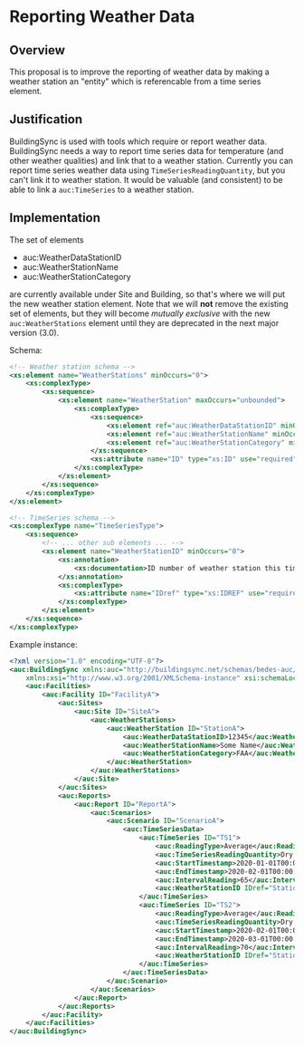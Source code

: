 # Reporting Weather Data

## Overview

This proposal is to improve the reporting of weather data by making a weather station an "entity" which is referencable from a time series element.

## Justification

BuildingSync is used with tools which require or report weather data. BuildingSync needs a way to report time series data for temperature (and other weather qualities) and link that to a weather station. Currently you can report time series weather data using `TimeSeriesReadingQuantity`, but you can't link it to weather station. It would be valuable (and consistent) to be able to link a `auc:TimeSeries` to a weather station.

## Implementation

The set of elements

- auc:WeatherDataStationID
- auc:WeatherStationName
- auc:WeatherStationCategory

are currently available under Site and Building, so that's where we will put the new weather station element. Note that we will **not** remove the existing set of elements, but they will become _mutually exclusive_ with the new `auc:WeatherStations` element until they are deprecated in the next major version (3.0).

Schema:

```xml
<!-- Weather station schema -->
<xs:element name="WeatherStations" minOccurs="0">
    <xs:complexType>
        <xs:sequence>
            <xs:element name="WeatherStation" maxOccurs="unbounded">
                <xs:complexType>
                    <xs:sequence>
                        <xs:element ref="auc:WeatherDataStationID" minOccurs="0"/>
                        <xs:element ref="auc:WeatherStationName" minOccurs="0"/>
                        <xs:element ref="auc:WeatherStationCategory" minOccurs="0"/>
                    </xs:sequence>
                    <xs:attribute name="ID" type="xs:ID" use="required"/>
                </xs:complexType>
            </xs:element>
        </xs:sequence>
    </xs:complexType>
</xs:element>

<!-- TimeSeries schema -->
<xs:complexType name="TimeSeriesType">
    <xs:sequence>
        <!-- ... other sub elements ... -->
        <xs:element name="WeatherStationID" minOccurs="0">
            <xs:annotation>
                <xs:documentation>ID number of weather station this time series contributes to.</xs:documentation>
            </xs:annotation>
            <xs:complexType>
                <xs:attribute name="IDref" type="xs:IDREF" use="required"/>
            </xs:complexType>
        </xs:element>
    </xs:sequence>
</xs:complexType>
```

Example instance:

```xml
<?xml version="1.0" encoding="UTF-8"?>
<auc:BuildingSync xmlns:auc="http://buildingsync.net/schemas/bedes-auc/2019"
    xmlns:xsi="http://www.w3.org/2001/XMLSchema-instance" xsi:schemaLocation="http://buildingsync.net/schemas/bedes-auc/2019 ./BuildingSync.xsd" version="2.3.0">
    <auc:Facilities>
        <auc:Facility ID="FacilityA">
            <auc:Sites>
                <auc:Site ID="SiteA">
                    <auc:WeatherStations>
                        <auc:WeatherStation ID="StationA">
                            <auc:WeatherDataStationID>12345</auc:WeatherDataStationID>
                            <auc:WeatherStationName>Some Name</auc:WeatherStationName>
                            <auc:WeatherStationCategory>FAA</auc:WeatherStationCategory>
                        </auc:WeatherStation>
                    </auc:WeatherStations>
                </auc:Site>
            </auc:Sites>
            <auc:Reports>
                <auc:Report ID="ReportA">
                    <auc:Scenarios>
                        <auc:Scenario ID="ScenarioA">
                            <auc:TimeSeriesData>
                                <auc:TimeSeries ID="TS1">
                                    <auc:ReadingType>Average</auc:ReadingType>
                                    <auc:TimeSeriesReadingQuantity>Dry Bulb Temperature</auc:TimeSeriesReadingQuantity>
                                    <auc:StartTimestamp>2020-01-01T00:00:00+00:00</auc:StartTimestamp>
                                    <auc:EndTimestamp>2020-02-01T00:00:00+00:00</auc:EndTimestamp>
                                    <auc:IntervalReading>65</auc:IntervalReading>
                                    <auc:WeatherStationID IDref="StationA"/>
                                </auc:TimeSeries>
                                <auc:TimeSeries ID="TS2">
                                    <auc:ReadingType>Average</auc:ReadingType>
                                    <auc:TimeSeriesReadingQuantity>Dry Bulb Temperature</auc:TimeSeriesReadingQuantity>
                                    <auc:StartTimestamp>2020-02-01T00:00:00+00:00</auc:StartTimestamp>
                                    <auc:EndTimestamp>2020-03-01T00:00:00+00:00</auc:EndTimestamp>
                                    <auc:IntervalReading>70</auc:IntervalReading>
                                    <auc:WeatherStationID IDref="StationA"/>
                                </auc:TimeSeries>
                            </auc:TimeSeriesData>
                        </auc:Scenario>
                    </auc:Scenarios>
                </auc:Report>
            </auc:Reports>
        </auc:Facility>
    </auc:Facilities>
</auc:BuildingSync>
```
